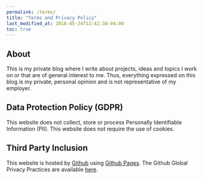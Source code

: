 ```yaml
---
permalink: /terms/
title: "Terms and Privacy Policy"
last_modified_at: 2018-05-24T12:42:38-04:00
toc: true
---
```



## About

This is my private blog where I write about projects, ideas and topics I work on or that are of general interest to me. Thus,
everything expressed on this blog is my private, personal opinion and is not representative of my employer.

## Data Protection Policy (GDPR)

This website does not collect, store or process Personally Identifiable Information (PII). This website does not require the use of cookies.

## Third Party Inclusion

This website is hosted by [Github](https://www.github.com) using [Github Pages](https://help.github.com/articles/what-is-github-pages/). The Github Global Privacy Practices are available [here](https://help.github.com/articles/global-privacy-practices/).
